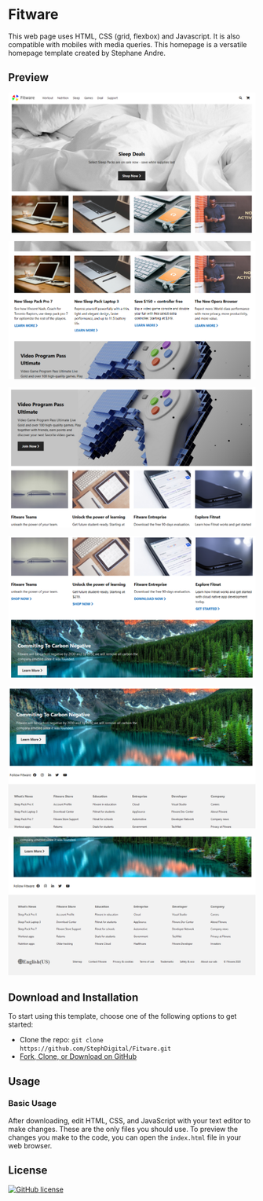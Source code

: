 # Fitware

This web page uses HTML, CSS (grid, flexbox) and Javascript. It is also compatible with mobiles with media queries. This homepage is a versatile homepage template created by Stephane Andre.

## Preview

![Screenshot 1](screenshots/screenshot_1.png)

![Screenshot 2](screenshots/screenshot_2.png)

![Screenshot 3](screenshots/screenshot_3.png)

![Screenshot 4](screenshots/screenshot_4.png)

![Screenshot 5](screenshots/screenshot_5.png)

![Screenshot 6](screenshots/screenshot_6.png)



## Download and Installation

To start using this template, choose one of the following options to get started:

* Clone the repo: `git clone https://github.com/StephDigital/Fitware.git`
* [Fork, Clone, or Download on GitHub](https://github.com/StephDigital/Fitware)

## Usage

### Basic Usage

After downloading, edit HTML, CSS, and JavaScript with your text editor to make changes. These are the only files you should use. To preview the changes you make to the code, you can open the `index.html` file in your web browser.

## License

[![GitHub license](https://img.shields.io/badge/license-MIT-blue.svg)](https://github.com/StephDigital/Fitware/blob/master/LICENSE)

